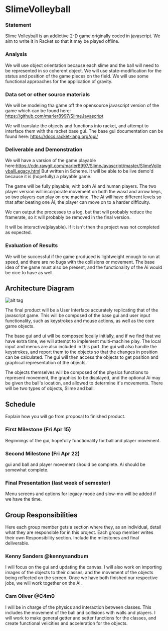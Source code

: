 # SlimeVolleyball

### Statement

Slime Volleyball is an addictive 2-D game originally coded in javascript. We aim to write it in Racket so that it may be played offline. 

### Analysis

We will use object orientation because each slime and the ball will need to be represented in so coherent object.
We will use state-modification for the status and position of the game pieces on the field.
We will use some functional approaches for the application of gravity.

### Data set or other source materials

We will be modeling tha game off the opensource javascript version of the game which can be found here: https://github.com/marler8997/SlimeJavascript

We will translate the objects and functions into racket, and attempt to interface them with the racket base gui.
The base gui documentation can be found here: https://docs.racket-lang.org/gui/

### Deliverable and Demonstration 

We will have a varsion of the game playable here:https://cdn.rawgit.com/marler8997/SlimeJavascript/master/SlimeVolleyballLegacy.html
But written in Scheme. It will be able to be live demo'd because it is (hopefully) a playable game.

The game will be fully playable, with both Ai and human players. The two player version will incorporate movement on both the wasd and arrow keys, so two players can play on one machine. The Ai will have different levels so that after beating one Ai, the player can move on to a harder difficulty.

We can output the processes to a log, but that will probably reduce the framerate, so it will probably be removed in the final version.

It will be interactive(playable). If it isn't then the project was not completed as expected.

### Evaluation of Results

We will be successful if the game produced is lightweight enough to run at speed, and there are no bugs with the collisions or movement. The base idea of the game must also be present, and the functionality of the Ai would be nice to have as well.

## Architecture Diagram
![alt tag](https://raw.githubusercontent.com/oplS16projects/SlimeVolleyball/master/architecture.jpg)

The final product will be a User Interface accurately replicating that of the javascript game. This will be composed of the base gui and user input functionality, such as keystrokes and mouse actions, as well as the core game objects.

The base gui and ui will be composed locally initially, and if we find that we have extra time, we will attempt to implement multi-machine play. The local input and menus are also included in this part. the gui will also handle the keystrokes, and report them to the objects so that the changes in position can be calculated. The gui will then access the objects to get position and graphical representation of the objects.

The objects themselves will be composed of the physics functions to represent movement, the graphics to be displayed, and the optional Ai may be given the ball's location, and allowed to determine it's movements. There will be two types of objects, Slime and ball.

## Schedule
Explain how you will go from proposal to finished product. 

### First Milestone (Fri Apr 15)
Beginnings of the gui, hopefully functionality for ball and player movement.

### Second Milestone (Fri Apr 22)
gui and ball and player movement should be complete. Ai should be somewhat complete.

### Final Presentation (last week of semester)
Menu screens and options for legacy mode and slow-mo will be added if we have the time.

## Group Responsibilities
Here each group member gets a section where they, as an individual, detail what they are responsible for in this project. Each group member writes their own Responsibility section. Include the milestones and final deliverable.

### Kenny Sanders @kennysandbum
I will focus on the gui and updating the canvas. I will also work on importing images of the objects to their classes, and the movement of the objects being reflected on the screen. Once we have both finished our respective jobs, we will work together on the Ai.

### Cam Oliver @C4m0
I will be in charge of the physics and interaction between classes. This includes the movement of the ball and collisions with walls and players. I will work to make general getter and setter functions for the classes, and create functional velicities and acceleration for the objects.
